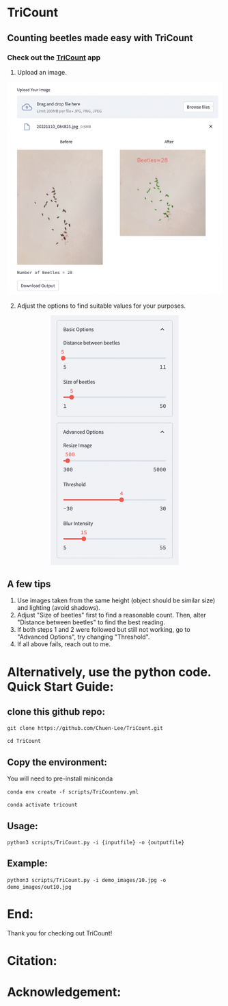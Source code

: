 # TriCount

## Counting beetles made easy with TriCount

### Check out the [TriCount](https://chuen-lee-tricount-scriptstrilit-37hlb0.streamlit.app) app

1. Upload an image.

<p align="center">
<img src="/demo_images/demo_upload.png" alt="Demo_upload" width="600"/>
</p>

2. Adjust the options to find suitable values for your purposes.

<p align="center">
<img src="/demo_images/demo_options.png" alt="Demo_options" width="300"/>
</p>

## A few tips

1. Use images taken from the same height (object should be similar size) and lighting (avoid shadows).
2. Adjust "Size of beetles" first to find a reasonable count. Then, alter "Distance between beetles" to find the best reading.
3. If both steps 1 and 2 were followed but still not working, go to "Advanced Options", try changing "Threshold".
4. If all above fails, reach out to me.

# Alternatively, use the python code. Quick Start Guide:
## clone this github repo:
```
git clone https://github.com/Chuen-Lee/TriCount.git
```
```
cd TriCount
```
## Copy the environment:
You will need to pre-install miniconda
```
conda env create -f scripts/TriCountenv.yml
```
```
conda activate tricount
```
## Usage:
```
python3 scripts/TriCount.py -i {inputfile} -o {outputfile}
```
## Example:
```
python3 scripts/TriCount.py -i demo_images/10.jpg -o demo_images/out10.jpg
```
# End:

Thank you for checking out TriCount!

# Citation:

# Acknowledgement:
